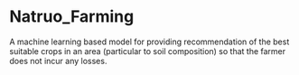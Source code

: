 # Natruo_Farming
A machine learning based model for providing recommendation of the best suitable crops in an area (particular to soil composition) so that the farmer does not incur any losses.
